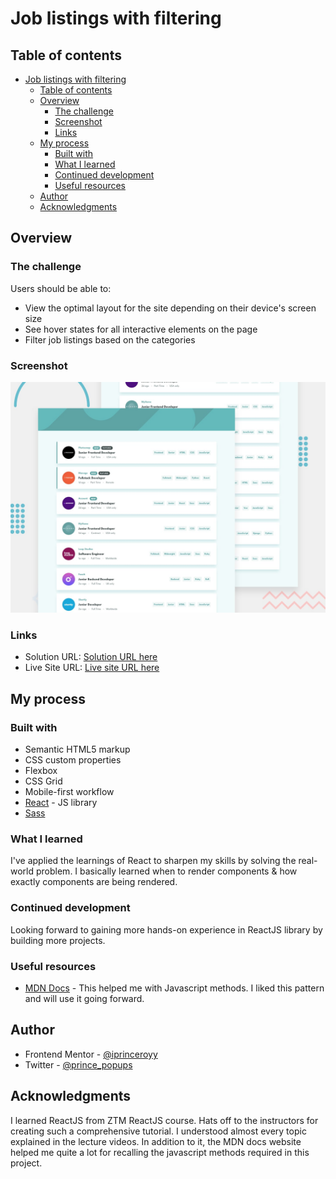 # Job listings with filtering

## Table of contents

- [Job listings with filtering](#job-listings-with-filtering)
  - [Table of contents](#table-of-contents)
  - [Overview](#overview)
    - [The challenge](#the-challenge)
    - [Screenshot](#screenshot)
    - [Links](#links)
  - [My process](#my-process)
    - [Built with](#built-with)
    - [What I learned](#what-i-learned)
    - [Continued development](#continued-development)
    - [Useful resources](#useful-resources)
  - [Author](#author)
  - [Acknowledgments](#acknowledgments)

## Overview

### The challenge

Users should be able to:

- View the optimal layout for the site depending on their device's screen size
- See hover states for all interactive elements on the page
- Filter job listings based on the categories

### Screenshot

![](./src/assets/design/desktop-preview.jpg)

### Links

- Solution URL: [Solution URL here](https://www.frontendmentor.io/solutions/responsive-job-filtering-app-J_baVYhqKa)
- Live Site URL: [Live site URL here](https://job-filtering-webapp.netlify.app/)

## My process

### Built with

- Semantic HTML5 markup
- CSS custom properties
- Flexbox
- CSS Grid
- Mobile-first workflow
- [React](https://reactjs.org/) - JS library
- [Sass](https://sass-lang.com/guide)

### What I learned

I've applied the learnings of React to sharpen my skills by solving the real-world problem. I basically learned when to render components & how exactly components are being rendered.

### Continued development

Looking forward to gaining more hands-on experience in ReactJS library by building more projects.

### Useful resources

- [MDN Docs](https://developer.mozilla.org/en-US/) - This helped me with Javascript methods. I liked this pattern and will use it going forward.

## Author

- Frontend Mentor - [@iprinceroyy](https://www.frontendmentor.io/profile/iprinceroyy)
- Twitter - [@prince_popups](https://www.twitter.com/prince_popups)

## Acknowledgments

I learned ReactJS from ZTM ReactJS course. Hats off to the instructors for creating such a comprehensive tutorial. I understood almost every topic explained in the lecture videos. In addition to it, the MDN docs website helped me quite a lot for recalling the javascript methods required in this project.
